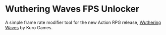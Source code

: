 # Wuthering Waves FPS Unlocker
A simple frame rate modifier tool for the new Action RPG release, [Wuthering Waves](https://wutheringwaves.kurogames.com) by Kuro Games.
